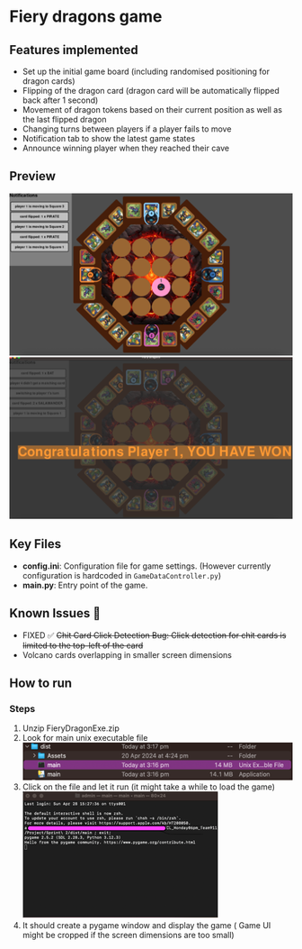 # Fiery dragons game
## Features implemented
- Set up the initial game board (including randomised positioning for dragon cards)
- Flipping of the dragon card (dragon card will be automatically flipped back after 1 second)
- Movement of dragon tokens based on their current position as well as the last flipped dragon
- Changing turns between players if a player fails to move
- Notification tab to show the latest game states
- Announce winning player when they reached their cave

## Preview
![img.png](preview1.png)
![img.png](preview2.png)

## Key Files
- **config.ini**: Configuration file for game settings. (However currently configuration is hardcoded in `GameDataController.py`)
- **main.py**: Entry point of the game.


## Known Issues 🐞
- FIXED ✅ ~~Chit Card Click Detection Bug: Click detection for chit cards is limited to the top-left of the card~~
- Volcano cards overlapping in smaller screen dimensions

## How to run
### Steps
1. Unzip FieryDragonExe.zip
2. Look for main unix executable file
![img.png](stepstorun.png)
3. Click on the file and let it run (it might take a while to load the game)
![img_1.png](stepstorun2.png)
4. It should create a pygame window and display the game ( Game UI might be cropped if the screen dimensions are too small)